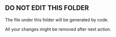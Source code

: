 ## DO NOT EDIT THIS FOLDER

The file under this folder will be generated by code.

All your changes might be removed after next action.
